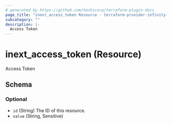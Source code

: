 ```yaml
---
# generated by https://github.com/hashicorp/terraform-plugin-docs
page_title: "inext_access_token Resource - terraform-provider-infinity-next"
subcategory: ""
description: |-
  Access Token
---
```


# inext_access_token (Resource)

Access Token



<!-- schema generated by tfplugindocs -->
## Schema

### Optional

- `id` (String) The ID of this resource.
- `value` (String, Sensitive)


